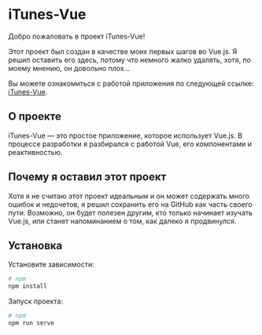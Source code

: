 # iTunes-Vue

Добро пожаловать в проект iTunes-Vue!

Этот проект был создан в качестве моих первых шагов во Vue.js. Я решил оставить его здесь, потому что немного жалко удалять, хотя, по моему мнению, он довольно плох... 

Вы можете ознакомиться с работой приложения по следующей ссылке: [iTunes-Vue](https://ilyakoloskov.github.io/portfolio/projects/Itunes/).

## О проекте

iTunes-Vue — это простое приложение, которое использует Vue.js. В процессе разработки я разбирался с работой Vue, его компонентами и реактивностью. 

## Почему я оставил этот проект

Хотя я не считаю этот проект идеальным и он может содержать много ошибок и недочетов, я решил сохранить его на GitHub как часть своего пути. Возможно, он будет полезен другим, кто только начинает изучать Vue.js, или станет напоминанием о том, как далеко я продвинулся.

## Установка

Установите зависимости:
```bash
# npm
npm install
```
Запуск проекта:
```bash
# npm
npm run serve
```

